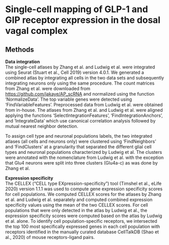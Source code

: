 # Single-cell mapping of GLP-1 and GIP receptor expression in the dosal vagal complex

## Methods

**Data integration**\
The single-cell atlases by Zhang et al. and Ludwig et al. were integrated using Seurat (Stuart et al., Cell 2019) version 4.0.1. We generated a combined atlas by integrating all cells in the two data sets and subsequently integrating neurons only using the same procedure. The count matrices from Zhang et al. were downloaded from https://github.com/jakaye/AP_scRNA and normalized using the function ‘NormalizeData’. The top variable genes were detected using ‘FindVariableFeatures’. Preprocessed data from Ludwig et al. were obtained from in-house. The atlases from Zhang et al. and Ludwig et al. were aligned applying the functions ‘SelectIntegrationFeatures’, ‘FindIntegrationAnchors’, and ‘IntegrateData’ which use canonical correlation analysis followed by mutual nearest neighbor detection.
 
To assign cell type and neuronal populations labels, the two integrated atlases (all cells and neurons only) were clustered using ‘FindNeighbors’ and ‘FindClusters’ at a granularity that separated the different glial cell types and neuronal populations characterized by Ludwig et al. The clusters were annotated with the nomenclature from Ludwig et al. with the exception that Glu4 neurons were split into three clusters (Glu4a-c) as was done by Zhang et al.
 
**Expression specificity**\
The CELLEX (“CELL type EXpression-specificity”) tool (Timshel et al., eLife 2020) version 1.1.1 was used to compute gene expression specificity scores for cell populations. We computed CELLEX scores for the atlases by Zhang et al. and Ludwig et al. separately and computed combined expression specificity values using the mean of the two CELLEX scores. For cell populations that were only detected in the atlas by Ludwig et al., the expression specificity scores were computed based on the atlas by Ludwig et al. alone. To identify cell population-specific receptors, we intersected the top 100 most specifically expressed genes in each cell population with receptors identified in the manually curated database CellTalkDB (Shao et al., 2020) of mouse receptors-ligand pairs.
